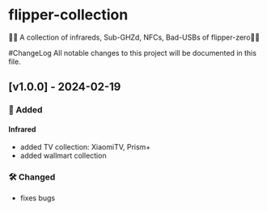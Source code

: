 # flipper-collection
🐬🐬 A collection of infrareds, Sub-GHZd, NFCs, Bad-USBs of flipper-zero🐬🐬

#ChangeLog
All notable changes to this project will be documented in this file.

## [v1.0.0] - 2024-02-19

### :rocket: Added

#### Infrared
- added TV collection: XiaomiTV, Prism+
- added wallmart collection


### :hammer_and_wrench: Changed

- fixes bugs

